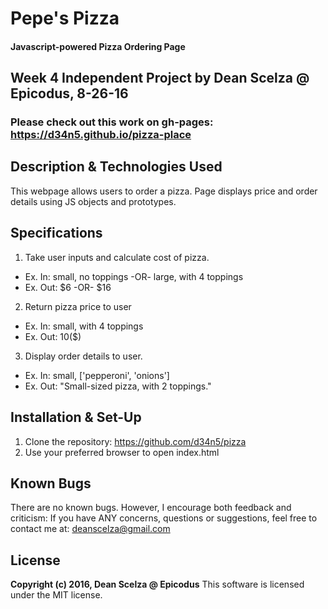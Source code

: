 # Pepe's Pizza #

#### Javascript-powered Pizza Ordering Page ####

## Week 4 Independent Project by Dean Scelza @ Epicodus, 8-26-16 ##

### Please check out this work on gh-pages: https://d34n5.github.io/pizza-place

## Description & Technologies Used
This webpage allows users to order a pizza.  Page displays price and order details using JS objects and prototypes.

## Specifications
1. Take user inputs and calculate cost of pizza.   
 - Ex. In: small, no toppings -OR- large, with 4 toppings
 - Ex. Out:  $6 -OR- $16
2. Return pizza price to user
 - Ex. In: small, with 4 toppings
 - Ex. Out: 10($)
3. Display order details to user.
 - Ex. In: small, ['pepperoni', 'onions']
 - Ex. Out: "Small-sized pizza, with 2 toppings."

## Installation & Set-Up
1. Clone the repository: https://github.com/d34n5/pizza
2. Use your preferred browser to open index.html

## Known Bugs
There are no known bugs.  However, I encourage both feedback and criticism: If you have ANY concerns, questions or suggestions, feel free to contact me at:  deanscelza@gmail.com

## License
**Copyright (c) 2016, Dean Scelza @ Epicodus**
This software is licensed under the MIT license.
